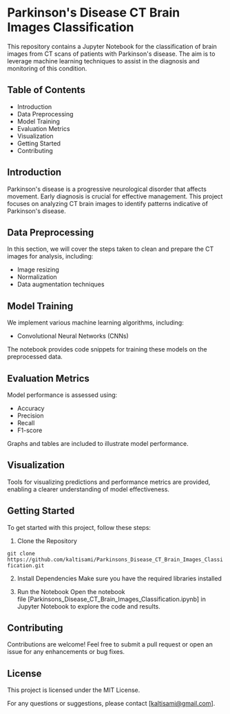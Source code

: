 Parkinson's Disease CT Brain Images Classification
==================================================

This repository contains a Jupyter Notebook for the classification of brain images from CT scans of patients with Parkinson's disease. The aim is to leverage machine learning techniques to assist in the diagnosis and monitoring of this condition.

Table of Contents
-----------------

-   Introduction
-   Data Preprocessing
-   Model Training
-   Evaluation Metrics
-   Visualization
-   Getting Started
-   Contributing

Introduction
------------

Parkinson's disease is a progressive neurological disorder that affects movement. Early diagnosis is crucial for effective management. This project focuses on analyzing CT brain images to identify patterns indicative of Parkinson's disease.

Data Preprocessing
------------------

In this section, we will cover the steps taken to clean and prepare the CT images for analysis, including:

-   Image resizing
-   Normalization
-   Data augmentation techniques

Model Training
--------------

We implement various machine learning algorithms, including:

-   Convolutional Neural Networks (CNNs)

The notebook provides code snippets for training these models on the preprocessed data.

Evaluation Metrics
------------------

Model performance is assessed using:

-   Accuracy
-   Precision
-   Recall
-   F1-score

Graphs and tables are included to illustrate model performance.

Visualization
-------------

Tools for visualizing predictions and performance metrics are provided, enabling a clearer understanding of model effectiveness.

Getting Started
---------------

To get started with this project, follow these steps:

1.  Clone the Repository

`git clone https://github.com/kaltisami/Parkinsons_Disease_CT_Brain_Images_Classification.git`

2.  Install Dependencies Make sure you have the required libraries installed


3.  Run the Notebook Open the notebook file [Parkinsons_Disease_CT_Brain_Images_Classification.ipynb] in Jupyter Notebook to explore the code and results.

Contributing
------------

Contributions are welcome! Feel free to submit a pull request or open an issue for any enhancements or bug fixes.

License
-------

This project is licensed under the MIT License.

For any questions or suggestions, please contact [<kaltisami@gmail.com>].

